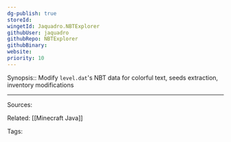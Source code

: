 ```yaml
---
dg-publish: true
storeId: 
wingetId: Jaquadro.NBTExplorer
githubUser: jaquadro
githubRepo: NBTExplorer
githubBinary: 
website: 
priority: 10
---
```


Synopsis:: Modify `level.dat`'s NBT data for colorful text, seeds extraction, inventory modifications

---


Sources:

Related:
[[Minecraft Java]]

Tags: